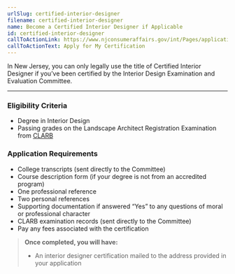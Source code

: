 ```yaml
---
urlSlug: certified-interior-designer
filename: certified-interior-designer
name: Become a Certified Interior Designer if Applicable
id: certified-interior-designer
callToActionLink: https://www.njconsumeraffairs.gov/int/Pages/applications.aspx
callToActionText: Apply for My Certification
---
```

In New Jersey, you can only legally use the title of Certified Interior Designer if you’ve been certified by the Interior Design Examination and Evaluation Committee.

- - -

### Eligibility Criteria

* Degree in Interior Design
* Passing grades on the Landscape Architect Registration Examination from [CLARB](www.https://www.clarb.org)

### Application Requirements

* College transcripts (sent directly to the Committee)
* Course description form (if your degree is not from an accredited program)
* One professional reference
* Two personal references
* Supporting documentation if answered “Yes” to any questions of moral or professional character
* CLARB examination records (sent directly to the Committee)
* Pay any fees associated with the certification

> **Once completed, you will have:** 
>
> * An interior designer certification mailed to the address provided in your application